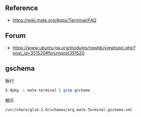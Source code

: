 
## Reference

* https://wiki.mate.org/Apps/Terminal/FAQ


## Forum

* https://www.ubuntu-tw.org/modules/newbb/viewtopic.php?post_id=351520#forumpost351520


## gschema

執行

``` sh
$ dpkg -L mate-terminal | grep gschema
```

顯示

```
/usr/share/glib-2.0/schemas/org.mate.Terminal.gschema.xml
```
